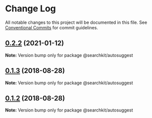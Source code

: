 # Change Log

All notable changes to this project will be documented in this file.
See [Conventional Commits](https://conventionalcommits.org) for commit guidelines.

<a name="0.2.2"></a>
## [0.2.2](https://github.com/searchkit/searchkit/compare/@searchkit/autosuggest@0.2.1-alpha.5...@searchkit/autosuggest@0.2.2) (2021-01-12)

**Note:** Version bump only for package @searchkit/autosuggest





<a name="0.1.3"></a>
## [0.1.3](https://github.com/searchkit/searchkit/compare/@searchkit/autosuggest@0.1.1...@searchkit/autosuggest@0.1.3) (2018-08-28)

**Note:** Version bump only for package @searchkit/autosuggest





<a name="0.1.2"></a>
## [0.1.2](https://github.com/searchkit/searchkit/compare/@searchkit/autosuggest@0.1.1...@searchkit/autosuggest@0.1.2) (2018-08-28)

**Note:** Version bump only for package @searchkit/autosuggest

